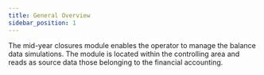 ```yaml
---
title: General Overview
sidebar_position: 1
---
```


The mid-year closures module enables the operator to manage the balance data simulations. The module is located within the controlling area and reads as source data those belonging to the financial accounting.






